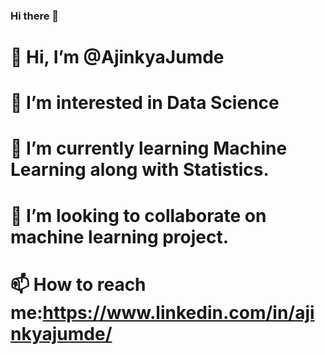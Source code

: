 ### Hi there 👋
# 👋 Hi, I’m @AjinkyaJumde
# 👀 I’m interested in Data Science
# 🌱 I’m currently learning Machine Learning along with Statistics.
# 💞️ I’m looking to collaborate on machine learning project.
# 📫 How to reach me:https://www.linkedin.com/in/ajinkyajumde/

<!--
**ajinkyajumde/ajinkyajumde** is a ✨ _special_ ✨ repository because its `README.md` (this file) appears on your GitHub profile.

Here are some ideas to get you started:
👋 Hi, I’m @AjinkyaJumde
👀 I’m interested in Data Science
🌱 I’m currently learning Machine Learning along with Statistics.
💞️ I’m looking to collaborate on machine learning project.
📫 How to reach me:https://www.linkedin.com/in/ajinkyajumde/

